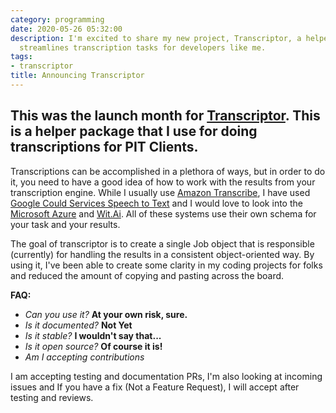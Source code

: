 ```yaml
---
category: programming
date: 2020-05-26 05:32:00
description: I'm excited to share my new project, Transcriptor, a helper package that
  streamlines transcription tasks for developers like me.
tags:
- transcriptor
title: Announcing Transcriptor
---
```


## This was the launch month for [Transcriptor]. This is a helper package that I use for doing transcriptions for PIT Clients.

Transcriptions can be accomplished in a plethora of ways, but in order to do it, you need to have a good idea of how to work with the results from your transcription engine. While I usually use [Amazon Transcribe](https://aws.amazon.com/transcribe/), I have used [Google Could Services Speech to Text](https://cloud.google.com/speech-to-text/) and I would love to look into the [Microsoft Azure](https://azure.microsoft.com/en-us/services/cognitive-services/speech-to-text/) and [Wit.Ai](https://wit.ai). All of these systems use their own schema for your task and your results.

The goal of transcriptor is to create a single Job object that is responsible (currently) for handling the results in a consistent object-oriented way. By using it, I've been able to create some clarity in my coding projects for folks and reduced the amount of copying and pasting across the board.

**FAQ:**

* _Can you use it?_ **At your own risk, sure.**
* _Is it documented?_ **Not Yet**
* _Is it stable?_ **I wouldn't say that...**
* _Is it open source?_ **Of course it is!**
* _Am I accepting contributions_

I am accepting testing and documentation PRs, I'm also looking at incoming issues and If you have a fix (Not a Feature Request), I will accept after testing and reviews.

[Transcriptor]: https://pypi.org/project/transcriptor
